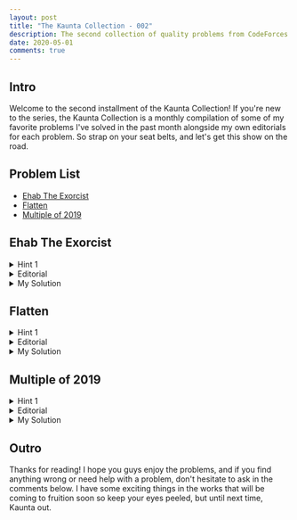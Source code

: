```yaml
---
layout: post
title: "The Kaunta Collection - 002"
description: The second collection of quality problems from CodeForces and AtCoder that help teach you common motifs within competitive programming.
date: 2020-05-01
comments: true
---
```


## Intro

Welcome to the second installment of the Kaunta Collection! If you're new to the series, the Kaunta Collection is a monthly compilation of some of my favorite problems I've solved in the past month alongside my own editorials for each problem. So strap on your seat belts, and let's get this show on the road.

## Problem List

- [Ehab The Exorcist](https://codeforces.com/contest/1325/problem/D)
- [Flatten](https://atcoder.jp/contests/abc152/tasks/abc152_e)
- [Multiple of 2019](https://atcoder.jp/contests/abc164/tasks/abc164_d)

## Ehab The Exorcist

<details>
<summary>Hint 1</summary>

What's the upper bound on the number of elements you need in the array, and when would the input be invalid?

</details>

<details>
<summary>Editorial</summary>

First off, let's determine when the base case for when the input is invalid. If U > V, it's invalid because to get a xor of U, the sum must 
be at least equal to U. There is one other special case for when U = V that you only need 1 number to satisfy both conditions. 

To answer the question I posed in Hint 1, the upper bound on the number of elements needed to satisfy the conditions is always 3. You can always have an array with 
[U, (V - U) / 2, (V - U) / 2] to meet both conditions, **UNLESS** V and U are differing parities; in which case, it's impossible. Now the challenge
is to see how we could optimize this to pass tests like Sample Case 1 where you only need 2 elements. Since xor essentially acts as addition if the 
two numbers share no common bits, you can combine U and one (V - U) / 2 into one element to keep the same sum and use the second (V - U) / 2 to return the 
xor to U.

</details>

<details>
<summary>My Solution</summary>

https://codeforces.com/contest/1325/submission/75616773

</details>

## Flatten

<details>
<summary>Hint 1</summary>

Since the LCM is too large to store in a long long, store it as an array.

</details>

<details>
<summary>Editorial</summary>

The LCM is way too large to be stored in any form of integer, so we can instead store it as an array of its prime factors.
You can then recreate the LCM % 1e9 + 7 by going through each factor with:

```c++
// Factor, number of times it occurs
map<ll, ll> factorCnt;
LCM = 1;
for (auto& i : factorCnt) {
    LCM *= modular_exponentiation(i.f, i.s);
    LCM % MOD;
}
```

Since you're looking for the sum of each `LCM / a[i]`, you can modular inverse each element to convert it to 1/a[i] % MOD then multiply
by LCM to get the final answer.


</details>

<details>
<summary>My Solution</summary>

https://atcoder.jp/contests/abc152/submissions/11765236

</details>

## Multiple of 2019

<details>
<summary>Hint 1</summary>

Try representing the number by each digit.

</details>

<details>
<summary>Editorial</summary>

The first thing you want to do is reverse the string which makes it so your number is now `S[0]*10^0+S[1]*10^1` and so on.
Now we can take prefix sums:

```c++
ps[0] = S[0]*10^0 % 2019;
ps[1] = S[0]*10^0 + S[1]*10^1 % 2019;
// Etc...
```

The mod for the prefix sum is 2019 because you care about the remainder each number has when divided by 2019. Now consider what
happens when you do `ps[r] - ps[l - 1]`.

```c++
ps[r] = S[0] * 10^0 + S[1] * 10^1 ... + S[r] * 10^r;
ps[l - 1] = S[0] * 10^0 + S[1] * 10^1 ... + S[l - 1] * 10^(l - 1);
ps[r] - ps[l - 1] = S[l] * 10^l + S[l + 1] * 10^(l + 1) ... + S[r] * 10^r;
// You can conveniently factor out a 10^l to get 
ps[r] - ps[l - 1] = 10^l * (S[l] * 10^0 + S[l + 1] * 10^1 ... + S[r] * 10^(r - l));

```

Since 10 has no common factors with 2019, `ps[r] - ps[l - 1]` is a multiple of 2019 iff (if and only if) 
`(S[l] * 10^0 + S[l + 1] * 10^1 ... + S[r] * 10^(r - l)` is a multiple of 2019. Since the prefix sum is the prefix % 2019, 
you're essentially looking for `ps[r] - ps[l - 1] = 0` so the remainders cancel out. This is equal to `ps[r] = ps[l - 1]` where
you're simply counting for pairs again, so you can use the same map trick found in the Palindrome Pairs problem from 
[Kaunta Collection 001](https://kauntaofficial.github.io/2020/04/01/the-kaunta-collection-001.html).

(Thanks to summitwei for helping me solve this problem <3)

</details>

<details>
<summary>My Solution</summary>

https://atcoder.jp/contests/abc164/submissions/12497180

</details>

## Outro

Thanks for reading! I hope you guys enjoy the problems, and if you find anything wrong or need help with a problem, don't hesitate to ask 
in the comments below. I have some exciting things in the works that will be coming to fruition soon so keep your eyes peeled, but until next 
time, Kaunta out.
